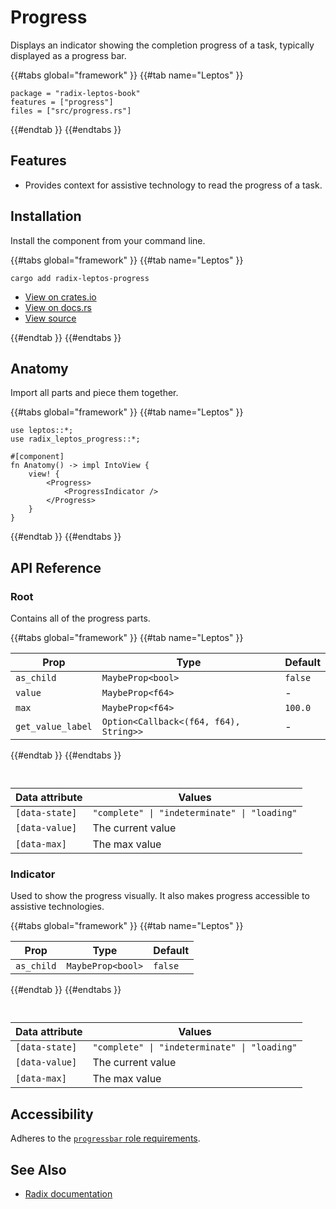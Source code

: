 # Progress

Displays an indicator showing the completion progress of a task, typically displayed as a progress bar.

{{#tabs global="framework" }}
{{#tab name="Leptos" }}

```toml,trunk
package = "radix-leptos-book"
features = ["progress"]
files = ["src/progress.rs"]
```

{{#endtab }}
{{#endtabs }}

## Features

-   Provides context for assistive technology to read the progress of a task.

## Installation

Install the component from your command line.

{{#tabs global="framework" }}
{{#tab name="Leptos" }}

```shell
cargo add radix-leptos-progress
```

-   [View on crates.io](https://crates.io/crates/radix-leptos-progress)
-   [View on docs.rs](https://docs.rs/radix-leptos-progress/latest/radix_leptos_progress/)
-   [View source](https://github.com/RustForWeb/radix/tree/main/packages/primitives/leptos/progress)

{{#endtab }}
{{#endtabs }}

## Anatomy

Import all parts and piece them together.

{{#tabs global="framework" }}
{{#tab name="Leptos" }}

```rust,ignore
use leptos::*;
use radix_leptos_progress::*;

#[component]
fn Anatomy() -> impl IntoView {
    view! {
        <Progress>
            <ProgressIndicator />
        </Progress>
    }
}
```

{{#endtab }}
{{#endtabs }}

## API Reference

### Root

Contains all of the progress parts.

{{#tabs global="framework" }}
{{#tab name="Leptos" }}

| Prop              | Type                                   | Default |
| ----------------- | -------------------------------------- | ------- |
| `as_child`        | `MaybeProp<bool>`                      | `false` |
| `value`           | `MaybeProp<f64>`                       | -       |
| `max`             | `MaybeProp<f64>`                       | `100.0` |
| `get_value_label` | `Option<Callback<(f64, f64), String>>` | -       |

{{#endtab }}
{{#endtabs }}

<div style="height: 1em;"></div>

| Data attribute | Values                                       |
| -------------- | -------------------------------------------- |
| `[data-state]` | `"complete" \| "indeterminate" \| "loading"` |
| `[data-value]` | The current value                            |
| `[data-max]`   | The max value                                |

### Indicator

Used to show the progress visually. It also makes progress accessible to assistive technologies.

{{#tabs global="framework" }}
{{#tab name="Leptos" }}

| Prop       | Type              | Default |
| ---------- | ----------------- | ------- |
| `as_child` | `MaybeProp<bool>` | `false` |

{{#endtab }}
{{#endtabs }}

<div style="height: 1em;"></div>

| Data attribute | Values                                       |
| -------------- | -------------------------------------------- |
| `[data-state]` | `"complete" \| "indeterminate" \| "loading"` |
| `[data-value]` | The current value                            |
| `[data-max]`   | The max value                                |

## Accessibility

Adheres to the [`progressbar` role requirements](https://www.w3.org/WAI/ARIA/apg/patterns/meter/).

## See Also

-   [Radix documentation](https://www.radix-ui.com/primitives/docs/components/progress)
